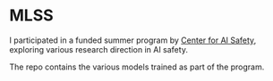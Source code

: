 # MLSS
I participated in a funded summer program by [Center for AI Safety](https://safe.ai/), exploring various research direction in AI safety.

The repo contains the various models trained as part of the program.

